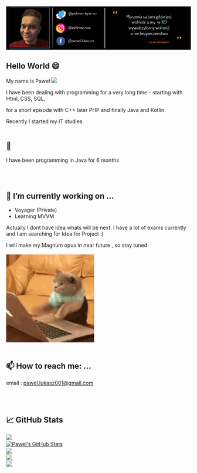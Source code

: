 [![Header](https://github.com/polonez-byte-112/polonez-byte-112/blob/main/readme_header.png "Header")](https://www.facebook.com/pawel.lukasz01/)

## Hello World 😄

My name is Paweł  <img src="https://raw.githubusercontent.com/MartinHeinz/MartinHeinz/master/wave.gif" width="30px">

I have been dealing with programming for a very long time - starting with Html, CSS, SQL,

for a short episode with C++ later PHP and finally Java and Kotlin. 

Recently I started my IT studies. 
<br/><br/>
## 🌱 


I have been programming in Java for 6 months

<br/><br/>
## 🔭 I’m currently working on ...
* Voyager (Private)
* Learning MVVM 

Actually  I dont have idea whats will be next. I have a lot of exams currently and I am searching for Idea for Project :) 

I will make my Magnum opus in near future , so stay tuned <br/><br/>
<img src="https://github.com/polonez-byte-112/polonez-byte-112/blob/main/cat.gif" width="240px">
<br/><br/>
## 📫 How to reach me: ...

email : pawel.lukasz001@gmail.com

<br/><br/>
## &#x1f4c8; GitHub Stats

<a href="https://github.com/polonez-byte-112/polonez-byte-112">
  <img align="center" src="https://github-readme-stats.vercel.app/api/top-langs/?username=polonez-byte-112&hide=c++,html&title_color=ffffff&text_color=c9cacc&icon_color=2bbc8a&bg_color=1d1f21" />
</a>
<br/>
<a href="https://github.com/polonez-byte-112/polonez-byte-112">
  <img align="center" src="https://github-readme-stats.vercel.app/api?username=polonez-byte-112&show_icons=true&line_height=27&count_private=true&title_color=ffffff&text_color=c9cacc&icon_color=2bbc8a&bg_color=1d1f21" alt="Pawel's GitHub Stats" />
</a>
<br/>
<a href="https://github.com/polonez-byte-112/SpaceShooter">  <img align="center" src="https://github-readme-stats.vercel.app/api/pin/?username=polonez-byte-112&repo=SpaceShooter&title_color=ffffff&text_color=c9cacc&icon_color=2bbc8a&bg_color=1d1f21" /></a>
<br/>
<a href="https://github.com/polonez-byte-112/Among-Sus">
  <img align="center" src="https://github-readme-stats.vercel.app/api/pin/?username=polonez-byte-112&repo=Among-Sus&title_color=ffffff&text_color=c9cacc&icon_color=2bbc8a&bg_color=1d1f21" />
</a>  
<br/>
<a href="https://github.com/polonez-byte-112/Battle-Ship">
  <img align="center" src="https://github-readme-stats.vercel.app/api/pin/?username=polonez-byte-112&repo=Battle-Ship&title_color=ffffff&text_color=c9cacc&icon_color=2bbc8a&bg_color=1d1f21" />
</a>
  
